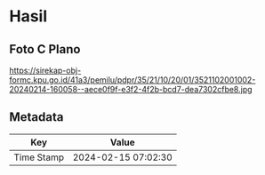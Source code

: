 # Hasil

## Foto C Plano

https://sirekap-obj-formc.kpu.go.id/41a3/pemilu/pdpr/35/21/10/20/01/3521102001002-20240214-160058--aece0f9f-e3f2-4f2b-bcd7-dea7302cfbe8.jpg


## Metadata

| Key        | Value               |
| ---------- | ------------------- |
| Time Stamp | 2024-02-15 07:02:30 |



